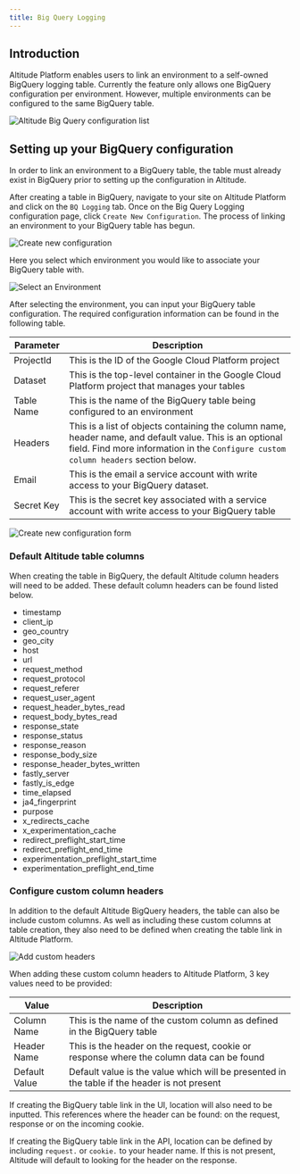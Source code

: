 ```yaml
---
title: Big Query Logging
---
```


## Introduction

Altitude Platform enables users to link an environment to a self-owned BigQuery logging table. Currently the feature only allows one BigQuery configuration per environment. However, multiple environments can be configured to the same BigQuery table.

![Altitude Big Query configuration list](/statics/screenshots/bq_logging/bq_configurations_list.png)

## Setting up your BigQuery configuration

In order to link an environment to a BigQuery table, the table must already exist in BigQuery prior to setting up the configuration in Altitude.

After creating a table in BigQuery, navigate to your site on Altitude Platform and click on the `BQ Logging` tab. Once on the Big Query Logging configuration page, click `Create New Configuration`. The process of linking an environment to your BigQuery table has begun.

![Create new configuration](/statics/screenshots/bq_logging/create_new_configuration.png)

Here you select which environment you would like to associate your BigQuery table with.

![Select an Environment](/statics/screenshots/bq_logging/environment_select.png)

After selecting the environment, you can input your BigQuery table configuration. The required configuration information can be found in the following table.

| Parameter  | Description                                                                                                                                                                                    |
| ---------- | ---------------------------------------------------------------------------------------------------------------------------------------------------------------------------------------------- |
| ProjectId  | This is the ID of the Google Cloud Platform project                                                                                                                                            |
| Dataset    | This is the top-level container in the Google Cloud Platform project that manages your tables                                                                                                  |
| Table Name | This is the name of the BigQuery table being configured to an environment                                                                                                                      |
| Headers    | This is a list of objects containing the column name, header name, and default value. This is an optional field. Find more information in the `Configure custom column headers` section below. |
| Email      | This is the email a service account with write access to your BigQuery dataset.                                                                                                                |
| Secret Key | This is the secret key associated with a service account with write access to your BigQuery table                                                                                              |

![Create new configuration form](/statics/screenshots/bq_logging/create_configuration_form.png)

### Default Altitude table columns

When creating the table in BigQuery, the default Altitude column headers will need to be added. These default column headers can be found listed below.

- timestamp
- client_ip
- geo_country
- geo_city
- host
- url
- request_method
- request_protocol
- request_referer
- request_user_agent
- request_header_bytes_read
- request_body_bytes_read
- response_state
- response_status
- response_reason
- response_body_size
- response_header_bytes_written
- fastly_server
- fastly_is_edge
- time_elapsed
- ja4_fingerprint
- purpose
- x_redirects_cache
- x_experimentation_cache
- redirect_preflight_start_time
- redirect_preflight_end_time
- experimentation_preflight_start_time
- experimentation_preflight_end_time

### Configure custom column headers

In addition to the default Altitude BigQuery headers, the table can also be include custom columns. As well as including these custom columns at table creation, they also need to be defined when creating the table link in Altitude Platform.

![Add custom headers](/statics/screenshots/bq_logging/custom_headers.png)

When adding these custom column headers to Altitude Platform, 3 key values need to be provided:

| Value         | Description                                                                                  |
| ------------- | -------------------------------------------------------------------------------------------- |
| Column Name   | This is the name of the custom column as defined in the BigQuery table                       |
| Header Name   | This is the header on the request, cookie or response where the column data can be found     |
| Default Value | Default value is the value which will be presented in the table if the header is not present |

If creating the BigQuery table link in the UI, location will also need to be inputted. This references where the header can be found: on the request, response or on the incoming cookie.

If creating the BigQuery table link in the API, location can be defined by including `request.` or `cookie.` to your header name. If this is not present, Altitude will default to looking for the header on the response.
